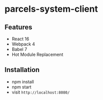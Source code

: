 # parcels-system-client

## Features

* React 16
* Webpack 4
* Babel 7
* Hot Module Replacement

## Installation

* npm install
* npm start
* visit `http://localhost:8080/`
